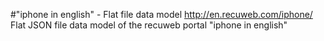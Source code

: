 #"iphone in english" - Flat file data model
http://en.recuweb.com/iphone/
Flat JSON file data model of the recuweb portal "iphone in english"
